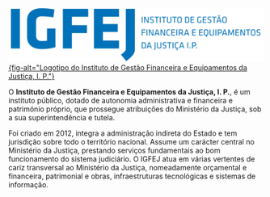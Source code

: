 [![](igfej.png){fig-alt="Logotipo do Instituto de Gestão Financeira e Equipamentos da Justiça, I. P."}](https://igfej.justica.gov.pt/)

O **Instituto de Gestão Financeira e Equipamentos da Justiça, I. P.**, é um instituto público, dotado de autonomia administrativa e financeira e património próprio, que prossegue atribuições do Ministério da Justiça, sob a sua superintendência e tutela.

Foi criado em 2012, integra a administração indireta do Estado e tem jurisdição sobre todo o território nacional. Assume um carácter central no Ministério da Justiça, prestando serviços fundamentais ao bom funcionamento do sistema judiciário. O IGFEJ atua em várias vertentes de cariz transversal ao Ministério da Justiça, nomeadamente orçamental e financeira, patrimonial e obras, infraestruturas tecnológicas e sistemas de informação.

